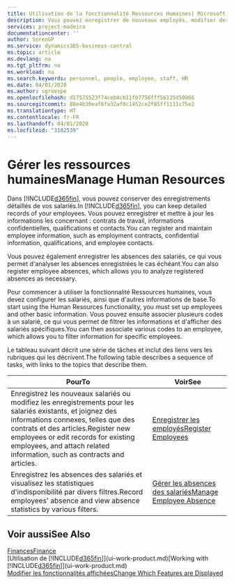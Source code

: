 ```yaml
---
title: Utilisation de la fonctionnalité Ressources Humaines| Microsoft Docs
description: Vous pouvez enregistrer de nouveaux employés, modifier des informations sur le personnel existant, et enregistrer et analyser les absences.
services: project-madeira
documentationcenter: ''
author: SorenGP
ms.service: dynamics365-business-central
ms.topic: article
ms.devlang: na
ms.tgt_pltfrm: na
ms.workload: na
ms.search.keywords: personnel, people, employee, staff, HR
ms.date: 04/01/2020
ms.author: sgroespe
ms.openlocfilehash: d17575523f74ceb4cb11fb7756fff56135d50966
ms.sourcegitcommit: 88e4b30eaf6fa32af0c1452ce2f85ff1111c75e2
ms.translationtype: HT
ms.contentlocale: fr-FR
ms.lasthandoff: 04/01/2020
ms.locfileid: "3182539"
---
```

# <a name="manage-human-resources"></a><span data-ttu-id="fa96d-103">Gérer les ressources humaines</span><span class="sxs-lookup"><span data-stu-id="fa96d-103">Manage Human Resources</span></span>
<span data-ttu-id="fa96d-104">Dans [!INCLUDE[d365fin](includes/d365fin_md.md)], vous pouvez conserver des enregistrements détaillés de vos salariés.</span><span class="sxs-lookup"><span data-stu-id="fa96d-104">In [!INCLUDE[d365fin](includes/d365fin_md.md)], you can keep detailed records of your employees.</span></span> <span data-ttu-id="fa96d-105">Vous pouvez enregistrer et mettre à jour les informations les concernant : contrats de travail, informations confidentielles, qualifications et contacts.</span><span class="sxs-lookup"><span data-stu-id="fa96d-105">You can register and maintain employee information, such as employment contracts, confidential information, qualifications, and employee contacts.</span></span>

<span data-ttu-id="fa96d-106">Vous pouvez également enregistrer les absences des salariés, ce qui vous permet d'analyser les absences enregistrées le cas échéant.</span><span class="sxs-lookup"><span data-stu-id="fa96d-106">You can also register employee absences, which allows you to analyze registered absences as necessary.</span></span>

<span data-ttu-id="fa96d-107">Pour commencer à utiliser la fonctionnalité Ressources humaines, vous devez configurer les salariés, ainsi que d'autres informations de base.</span><span class="sxs-lookup"><span data-stu-id="fa96d-107">To start using the Human Resources functionality, you must set up employees and other basic information.</span></span> <span data-ttu-id="fa96d-108">Vous pouvez ensuite associer plusieurs codes à un salarié, ce qui vous permet de filtrer les informations et d'afficher des salariés spécifiques.</span><span class="sxs-lookup"><span data-stu-id="fa96d-108">You can then associate various codes to an employee, which allows you to filter information for specific employees.</span></span>

<span data-ttu-id="fa96d-109">Le tableau suivant décrit une série de tâches et inclut des liens vers les rubriques qui les décrivent.</span><span class="sxs-lookup"><span data-stu-id="fa96d-109">The following table describes a sequence of tasks, with links to the topics that describe them.</span></span>

| <span data-ttu-id="fa96d-110">Pour</span><span class="sxs-lookup"><span data-stu-id="fa96d-110">To</span></span> | <span data-ttu-id="fa96d-111">Voir</span><span class="sxs-lookup"><span data-stu-id="fa96d-111">See</span></span> |
| --- | --- |
| <span data-ttu-id="fa96d-112">Enregistrez les nouveaux salariés ou modifiez les enregistrements pour les salariés existants, et joignez des informations connexes, telles que des contrats et des articles.</span><span class="sxs-lookup"><span data-stu-id="fa96d-112">Register new employees or edit records for existing employees, and attach related information, such as contracts and articles.</span></span> |[<span data-ttu-id="fa96d-113">Enregistrer les employés</span><span class="sxs-lookup"><span data-stu-id="fa96d-113">Register Employees</span></span>](hr-how-register-employees.md) |
| <span data-ttu-id="fa96d-114">Enregistrez les absences des salariés et visualisez les statistiques d'indisponibilité par divers filtres.</span><span class="sxs-lookup"><span data-stu-id="fa96d-114">Record employees' absence and view absence statistics by various filters.</span></span> |[<span data-ttu-id="fa96d-115">Gérer les absences des salariés</span><span class="sxs-lookup"><span data-stu-id="fa96d-115">Manage Employee Absence</span></span>](hr-how-manage-absence.md) |

## <a name="see-also"></a><span data-ttu-id="fa96d-116">Voir aussi</span><span class="sxs-lookup"><span data-stu-id="fa96d-116">See Also</span></span>
[<span data-ttu-id="fa96d-117">Finances</span><span class="sxs-lookup"><span data-stu-id="fa96d-117">Finance</span></span>](finance.md)  
<span data-ttu-id="fa96d-118">[Utilisation de [!INCLUDE[d365fin](includes/d365fin_md.md)]](ui-work-product.md)</span><span class="sxs-lookup"><span data-stu-id="fa96d-118">[Working with [!INCLUDE[d365fin](includes/d365fin_md.md)]](ui-work-product.md)</span></span>  
[<span data-ttu-id="fa96d-119">Modifier les fonctionnalités affichées</span><span class="sxs-lookup"><span data-stu-id="fa96d-119">Change Which Features are Displayed</span></span>](ui-experiences.md)        
